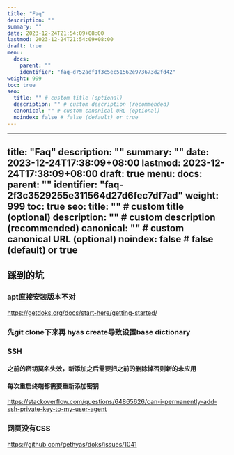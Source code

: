 ```yaml
---
title: "Faq"
description: ""
summary: ""
date: 2023-12-24T21:54:09+08:00
lastmod: 2023-12-24T21:54:09+08:00
draft: true
menu:
  docs:
    parent: ""
    identifier: "faq-d752adf1f3c5ec51562e973673d2fd42"
weight: 999
toc: true
seo:
  title: "" # custom title (optional)
  description: "" # custom description (recommended)
  canonical: "" # custom canonical URL (optional)
  noindex: false # false (default) or true
---
```



---
title: "Faq"
description: ""
summary: ""
date: 2023-12-24T17:38:09+08:00
lastmod: 2023-12-24T17:38:09+08:00
draft: true
menu:
  docs:
    parent: ""
    identifier: "faq-2f3c3529255e311564d27d6fec7df7ad"
weight: 999
toc: true
seo:
  title: "" # custom title (optional)
  description: "" # custom description (recommended)
  canonical: "" # custom canonical URL (optional)
  noindex: false # false (default) or true
---

## 踩到的坑
### apt直接安装版本不对
https://getdoks.org/docs/start-here/getting-started/
### 先git clone下来再 hyas create导致设置base dictionary
### SSH
#### 之前的密钥莫名失效，新添加之后需要把之前的删除掉否则新的未应用
#### 每次重启终端都需要重新添加密钥
https://stackoverflow.com/questions/64865626/can-i-permanently-add-ssh-private-key-to-my-user-agent
### 网页没有CSS

https://github.com/gethyas/doks/issues/1041

